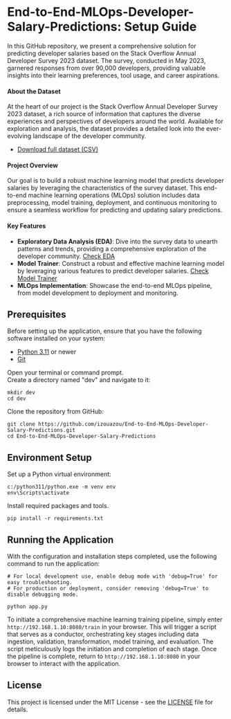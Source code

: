 # End-to-End-MLOps-Developer-Salary-Predictions: Setup Guide

In this GitHub repository, we present a comprehensive solution for predicting developer salaries based on the Stack Overflow Annual Developer Survey 2023 dataset. The survey, conducted in May 2023, garnered responses from over 90,000 developers, providing valuable insights into their learning preferences, tool usage, and career aspirations.  

#### About the Dataset  

At the heart of our project is the Stack Overflow Annual Developer Survey 2023 dataset, a rich source of information that captures the diverse experiences and perspectives of developers around the world. Available for exploration and analysis, the dataset provides a detailed look into the ever-evolving landscape of the developer community.  

- [Download full dataset (CSV)](https://insights.stackoverflow.com/survey)

#### Project Overview  

Our goal is to build a robust machine learning model that predicts developer salaries by leveraging the characteristics of the survey dataset. This end-to-end machine learning operations (MLOps) solution includes data preprocessing, model training, deployment, and continuous monitoring to ensure a seamless workflow for predicting and updating salary predictions.
#### Key Features  

- **Exploratory Data Analysis (EDA)**: Dive into the survey data to unearth patterns and trends, providing a comprehensive exploration of the developer community. [Check EDA](https://github.com/izouazou/Data-Projects)
- **Model Trainer**: Construct a robust and effective machine learning model by leveraging various features to predict developer salaries. [Check Model Trainer](https://github.com/izouazou/Data-Projects)
- **MLOps Implementation**: Showcase the end-to-end MLOps pipeline, from model development to deployment and monitoring.


## Prerequisites
Before setting up the application, ensure that you have the following software installed on your system:

- [Python 3.11](https://www.python.org/downloads/)  or newer
- [Git](https://git-scm.com/downloads)


Open your terminal or command prompt.    
Create a directory named "dev" and navigate to it:  

    
    mkdir dev
    cd dev
    
    
Clone the repository from GitHub:

    
    git clone https://github.com/izouazou/End-to-End-MLOps-Developer-Salary-Predictions.git
    cd End-to-End-MLOps-Developer-Salary-Predictions
    
## Environment Setup

Set up a Python virtual environment:  

    
    c:/python311/python.exe -m venv env
    env\Scripts\activate
    

Install required packages and tools.

    
    pip install -r requirements.txt
    
    
## Running the Application




With the configuration and installation steps completed, use the following command to run the application:  

    # For local development use, enable debug mode with 'debug=True' for easy troubleshooting.
    # For production or deployment, consider removing 'debug=True' to disable debugging mode.
    
    python app.py
    
To initiate a comprehensive machine learning training pipeline, simply enter `http://192.168.1.10:8080/train` in your browser. This will trigger a script that serves as a conductor, orchestrating key stages including data ingestion, validation, transformation, model training, and evaluation. The script meticulously logs the initiation and completion of each stage. Once the pipeline is complete, return to `http://192.168.1.10:8080` in your browser to interact with the application.


## License

This project is licensed under the MIT License - see the [LICENSE](https://github.com/izouazou/End-to-End-MLOps-Developer-Salary-Predictions/blob/main/LICENSE) file for details.




